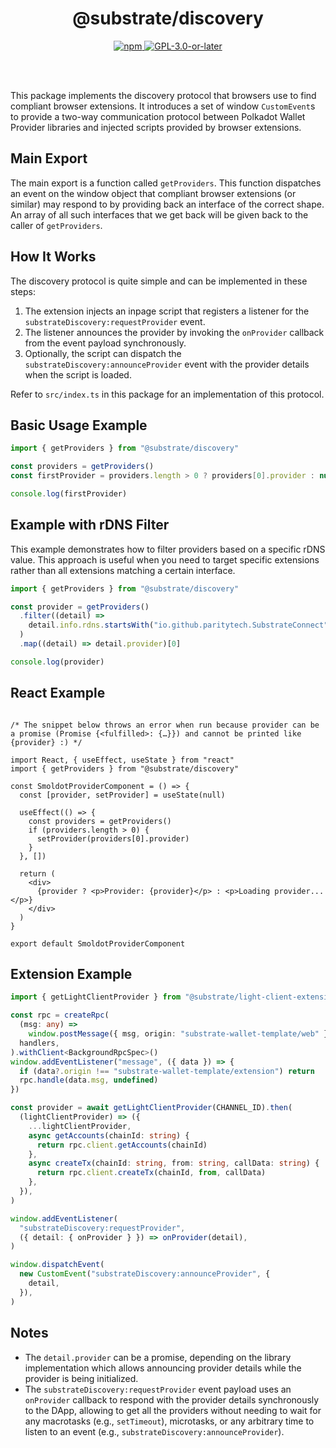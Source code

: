 <br /><br />

<div align="center">
  <h1 align="center">@substrate/discovery</h1>
  <p align="center">
    <a href="https://www.npmjs.com/package/@substrate/discovery">
      <img alt="npm" src="https://img.shields.io/npm/v/@substrate/discovery" />
    </a>
    <a href="https://github.com/paritytech/substrate-connect/blob/master/LICENSE">
      <img alt="GPL-3.0-or-later" src="https://img.shields.io/npm/l/@substrate/discovery" />
    </a>
  </p>
</div>

<br /><br />

This package implements the discovery protocol that browsers use to find compliant browser extensions. It introduces a set of window `CustomEvent`s to provide a two-way communication protocol between Polkadot Wallet Provider libraries and injected scripts provided by browser extensions.

## Main Export

The main export is a function called `getProviders`. This function dispatches an event on the window object that compliant browser extensions (or similar) may respond to by providing back an interface of the correct shape. An array of all such interfaces that we get back will be given back to the caller of `getProviders`.

## How It Works

The discovery protocol is quite simple and can be implemented in these steps:

1. The extension injects an inpage script that registers a listener for the `substrateDiscovery:requestProvider` event.
2. The listener announces the provider by invoking the `onProvider` callback from the event payload synchronously.
3. Optionally, the script can dispatch the `substrateDiscovery:announceProvider` event with the provider details when the script is loaded.

Refer to `src/index.ts` in this package for an implementation of this protocol.

## Basic Usage Example

```ts
import { getProviders } from "@substrate/discovery"

const providers = getProviders()
const firstProvider = providers.length > 0 ? providers[0].provider : null

console.log(firstProvider)
```

## Example with rDNS Filter

This example demonstrates how to filter providers based on a specific rDNS value. This approach is useful when you need to target specific extensions rather than all extensions matching a certain interface.

```ts
import { getProviders } from "@substrate/discovery"

const provider = getProviders()
  .filter((detail) =>
    detail.info.rdns.startsWith("io.github.paritytech.SubstrateConnect"),
  )
  .map((detail) => detail.provider)[0]

console.log(provider)
```

## React Example

```tsx

/* The snippet below throws an error when run because provider can be a promise (Promise {<fulfilled>: {…}}) and cannot be printed like {provider} :) */

import React, { useEffect, useState } from "react"
import { getProviders } from "@substrate/discovery"

const SmoldotProviderComponent = () => {
  const [provider, setProvider] = useState(null)

  useEffect(() => {
    const providers = getProviders()
    if (providers.length > 0) {
      setProvider(providers[0].provider)
    }
  }, [])

  return (
    <div>
      {provider ? <p>Provider: {provider}</p> : <p>Loading provider...</p>}
    </div>
  )
}

export default SmoldotProviderComponent
```

## Extension Example

```ts
import { getLightClientProvider } from "@substrate/light-client-extension-helpers/web-page"

const rpc = createRpc(
  (msg: any) =>
    window.postMessage({ msg, origin: "substrate-wallet-template/web" }),
  handlers,
).withClient<BackgroundRpcSpec>()
window.addEventListener("message", ({ data }) => {
  if (data?.origin !== "substrate-wallet-template/extension") return
  rpc.handle(data.msg, undefined)
})

const provider = await getLightClientProvider(CHANNEL_ID).then(
  (lightClientProvider) => ({
    ...lightClientProvider,
    async getAccounts(chainId: string) {
      return rpc.client.getAccounts(chainId)
    },
    async createTx(chainId: string, from: string, callData: string) {
      return rpc.client.createTx(chainId, from, callData)
    },
  }),
)

window.addEventListener(
  "substrateDiscovery:requestProvider",
  ({ detail: { onProvider } }) => onProvider(detail),
)

window.dispatchEvent(
  new CustomEvent("substrateDiscovery:announceProvider", {
    detail,
  }),
)
```

## Notes

- The `detail.provider` can be a promise, depending on the library implementation which allows announcing provider details while the provider is being initialized.
- The `substrateDiscovery:requestProvider` event payload uses an `onProvider` callback to respond with the provider details synchronously to the DApp, allowing to get all the providers without needing to wait for any macrotasks (e.g., `setTimeout`), microtasks, or any arbitrary time to listen to an event (e.g., `substrateDiscovery:announceProvider`).
